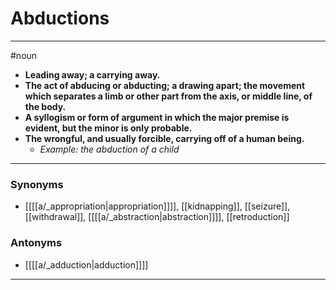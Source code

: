 # Abductions
---
#noun
- **Leading away; a carrying away.**
- **The act of abducing or abducting; a drawing apart; the movement which separates a limb or other part from the axis, or middle line, of the body.**
- **A syllogism or form of argument in which the major premise is evident, but the minor is only probable.**
- **The wrongful, and usually forcible, carrying off of a human being.**
	- _Example: the abduction of a child_
---
### Synonyms
- [[[[a/_appropriation|appropriation]]]], [[kidnapping]], [[seizure]], [[withdrawal]], [[[[a/_abstraction|abstraction]]]], [[retroduction]]
### Antonyms
- [[[[a/_adduction|adduction]]]]
---
